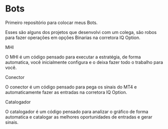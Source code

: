 # Bots

 Primeiro repositório para colocar meus Bots.

 Esses são alguns dos projetos que desenvolvi com um colega, são robos para fazer operações em opções Binarias na corretora IQ Option.

 MHI

 O MHI é um código pensado para executar a estratégia, de forma automatica, você inicialmente configura e o deixa fazer todo o trabalho para você.

 Conector

 O conector é um código pensado para pega os sinais do MT4 e automaticamente fazer as entradas na corretora IQ Option.

 Catalogador

 O catalogador é um código pensado para analizar o gráfico de forma automatica e catalogar as melhores oportunidades de entradas e gerar sinais.
